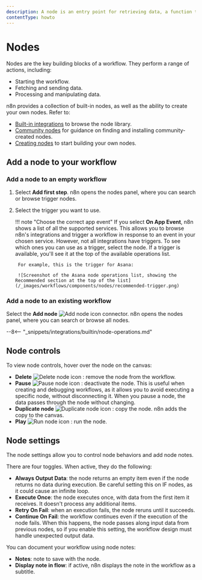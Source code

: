 ```yaml
---
description: A node is an entry point for retrieving data, a function to process data, or an exit for sending data.
contentType: howto
---
```


# Nodes

Nodes are the key building blocks of a workflow. They perform a range of actions, including:

* Starting the workflow.
* Fetching and sending data.
* Processing and manipulating data.

n8n provides a collection of built-in nodes, as well as the ability to create your own nodes. Refer to:

* [Built-in integrations](/integrations/builtin/) to browse the node library.
* [Community nodes](/integrations/community-nodes/) for guidance on finding and installing community-created nodes.
* [Creating nodes](/integrations/creating-nodes/) to start building your own nodes.


## Add a node to your workflow

### Add a node to an empty workflow

1. Select **Add first step**. n8n opens the nodes panel, where you can search or browse trigger nodes.
2. Select the trigger you want to use.

	!!! note "Choose the correct app event"
		If you select **On App Event**, n8n shows a list of all the supported services. This allows you to browse n8n's integrations and trigger a workflow in response to an event in your chosen service. However, not all integrations have triggers. To see which ones you can use as a trigger, select the node. If a trigger is available, you'll see it at the top of the available operations list.

		For example, this is the trigger for Asana:

		![Screenshot of the Asana node operations list, showing the Recommended section at the top of the list](/_images/workflows/components/nodes/recommended-trigger.png)

### Add a node to an existing workflow

Select the **Add node** <span class="inline-image">![Add node icon](/_images/try-it-out/add-node-small.png)</span> connector. n8n opens the nodes panel, where you can search or browse all nodes.

--8<-- "_snippets/integrations/builtin/node-operations.md"

## Node controls

To view node controls, hover over the node on the canvas:

* **Delete** <span class="inline-image">![Delete node icon](/_images/common-icons/delete-node.png)</span> : remove the node from the workflow.
* **Pause** <span class="inline-image">![Pause node icon](/_images/common-icons/pause-node.png)</span> : deactivate the node. This is useful when creating and debugging workflows, as it allows you to avoid executing a specific node, without disconnecting it. When you pause a node, the data passes through the node without changing.
* **Duplicate node** <span class="inline-image">![Duplicate node icon](/_images/common-icons/duplicate-node.png)</span> : copy the node. n8n adds the copy to the canvas.
* **Play** <span class="inline-image">![Run node icon](/_images/common-icons/play-node.png)</span> : run the node.

## Node settings

The node settings allow you to control node behaviors and add node notes.

There are four toggles. When active, they do the following:

* **Always Output Data**: the node returns an empty item even if the node returns no data during execution. Be careful setting this on IF nodes, as it could cause an infinite loop.
* **Execute Once**: the node executes once, with data from the first item it receives. It doesn't process any additional items.
* **Retry On Fail**: when an execution fails, the node reruns until it succeeds. 
* **Continue On Fail**: the workflow continues even if the execution of the node fails. When this happens, the node passes along input data from previous nodes, so if you enable this setting, the workflow design must handle unexpected output data.

You can document your workflow using node notes:

* **Notes**: note to save with the node.
* **Display note in flow**: if active, n8n displays the note in the workflow as a subtitle.
